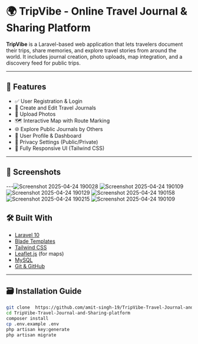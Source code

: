 # 🌍 TripVibe - Online Travel Journal & Sharing Platform

**TripVibe** is a Laravel-based web application that lets travelers document their trips, share memories, and explore travel stories from around the world. It includes journal creation, photo uploads, map integration, and a discovery feed for public trips.

---

## 🚀 Features

- ✅ User Registration & Login
- 📔 Create and Edit Travel Journals
- 📸 Upload Photos
- 🗺️ Interactive Map with Route Marking
- 🌐 Explore Public Journals by Others
- 🙍 User Profile & Dashboard
- 🔐 Privacy Settings (Public/Private)
- 📱 Fully Responsive UI (Tailwind CSS)

---

## 📸 Screenshots
---![Screenshot 2025-04-24 190028](https://github.com/user-attachments/assets/2953baab-7ace-4f4c-b4cb-1a3fabb928a2)
![Screenshot 2025-04-24 190109](https://github.com/user-attachments/assets/bd12b074-ef74-4c19-89bd-3d115c071ac3)
![Screenshot 2025-04-24 190129](https://github.com/user-attachments/assets/3c5ebccf-9392-4f7c-bc1c-9296ae064cf0)
![Screenshot 2025-04-24 190158](https://github.com/user-attachments/assets/adedf2a5-e058-4f5e-a41e-2ff492934af4)
![Screenshot 2025-04-24 190215](https://github.com/user-attachments/assets/b4deb0c3-18a7-4728-bcee-b2273529df66)
![Screenshot 2025-04-24 190109](https://github.com/user-attachments/assets/0f8e1a38-64cf-42a3-b0a4-6caacc806e6e)



## 🛠️ Built With

- [Laravel 10](https://laravel.com/)
- [Blade Templates](https://laravel.com/docs/10.x/blade)
- [Tailwind CSS](https://tailwindcss.com/)
- [Leaflet.js](https://leafletjs.com/) (for maps)
- [MySQL](https://www.mysql.com/)
- [Git & GitHub](https://github.com)

---

## 🗃️ Installation Guide

```bash
git clone  https://github.com/amit-singh-19/TripVibe-Travel-Journal-and-Sharing-platform.git
cd TripVibe-Travel-Journal-and-Sharing-platform
composer install
cp .env.example .env
php artisan key:generate
php artisan migrate

